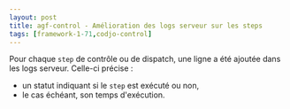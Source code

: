 ```yaml
---
layout: post
title: agf-control - Amélioration des logs serveur sur les steps
tags: [framework-1-71,codjo-control]
---
```

Pour chaque ```step``` de contrôle ou de dispatch, une ligne a été ajoutée dans les logs serveur. Celle-ci précise :
- un statut indiquant si le ```step``` est exécuté ou non,
- le cas échéant, son temps d'exécution.